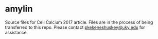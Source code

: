 # amylin

Source files for Cell Calcium 2017 article.  Files are in the process of being transferred to this repo. Please contact pkekeneshuskey@uky.edu for assistance.